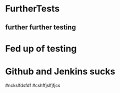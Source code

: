 # FurtherTests
## further further testing 

# Fed up of testing
# Github and Jenkins sucks
#nckslfdsfdf
#cshffjslfjfjcs
